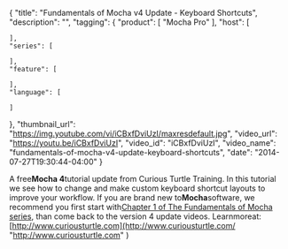 {
  "title": "Fundamentals of Mocha v4 Update - Keyboard Shortcuts",
  "description": "",
  "tagging": {
    "product": [
      "Mocha Pro"
    ],
    "host": [

    ],
    "series": [

    ],
    "feature": [

    ],
    "language": [

    ]
  },
  "thumbnail_url": "https://img.youtube.com/vi/iCBxfDviUzI/maxresdefault.jpg",
  "video_url": "https://youtu.be/iCBxfDviUzI",
  "video_id": "iCBxfDviUzI",
  "video_name": "fundamentals-of-mocha-v4-update-keyboard-shortcuts",
  "date": "2014-07-27T19:30:44-04:00"
}

A free**Mocha 4**tutorial update from Curious Turtle Training. In this
tutorial we see how to change and make custom keyboard shortcut layouts to
improve your workflow. If you are brand new to**Mocha**software, we recommend
you first start with[Chapter 1 of The Fundamentals of Mocha
series](http://www.imagineersystems.com/video/?tagFilter=Mocha%20Fundamentals&&dd=dateOld&orderby=date&order=ASC),
than come back to the version 4 update videos.
Learnmoreat:[http://www.curiousturtle.com](http://www.curiousturtle.com/
"http://www.curiousturtle.com" )


